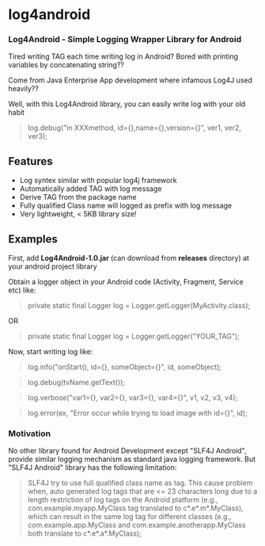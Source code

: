log4android
===========

### Log4Android - Simple Logging Wrapper Library for Android

Tired writing TAG each time writing log in Android? Bored with printing variables by concatenating string??

Come from Java Enterprise App development where infamous Log4J used heavily??

Well, with this Log4Android library, you can easily write log with your old habit
> log.debug("in XXXmethod, id={},name={},version={}", ver1, ver2, ver3);

Features
--------
- Log syntex similar with popular log4j framework
- Automatically added TAG with log message
- Derive TAG from the package name
- Fully qualified Class name will logged as prefix with log message
- Very lightweight, < 5KB library size!

Examples
--------
First, add **Log4Android-1.0.jar** (can download from **releases** directory) at your android project library

Obtain a logger object in your Android code (Activity, Fragment, Service etc) like:
> private static final Logger log = Logger.getLogger(MyActivity.class);

OR

> private static final Logger log = Logger.getLogger("YOUR_TAG");

Now, start writing log like:
> log.info("onStart(), id={}, someObject={}", id, someObject);

> log.debug(tvName.getText());

> log.verbose("var1={}, var2={}, var3={}, var4={}", v1, v2, v3, v4);

> log.error(ex, "Error occur while trying to load image with id={}", id);


### Motivation

No other library found for Android Development except "SLF4J Android", provide similar logging mechanism as standard
java logging framework. But "SLF4J Android" library has the following limitation:
> SLF4J try to use full qualified class name as tag. This cause problem when, auto generated log tags that are
<= 23 characters long due to a length restriction of log tags on the Android platform (e.g., com.example.myapp.MyClass
tag translated to c*.e*.m*.MyClass), which can result in the same log tag for different classes
(e.g., com.example.app.MyClass and com.example.anotherapp.MyClass both translate to c*.e*.a*.MyClass);
